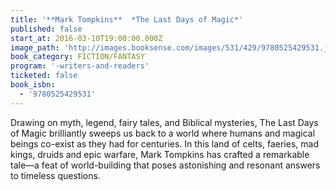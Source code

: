 ```yaml
---
title: '**Mark Tompkins**  *The Last Days of Magic*'
published: false
start_at: 2016-03-10T19:00:00.000Z
image_path: 'http://images.booksense.com/images/531/429/9780525429531.jpg'
book_category: FICTION/FANTASY
program: '-writers-and-readers'
ticketed: false
book_isbn:
  - '9780525429531'
---
```


Drawing on myth, legend, fairy tales, and Biblical mysteries, The Last Days of Magic brilliantly sweeps us back to a world where humans and magical beings co-exist as they had for centuries. In this land of celts, faeries, mad kings, druids and epic warfare, Mark Tompkins has crafted a remarkable tale—a feat of world-building that poses astonishing and resonant answers to timeless questions.